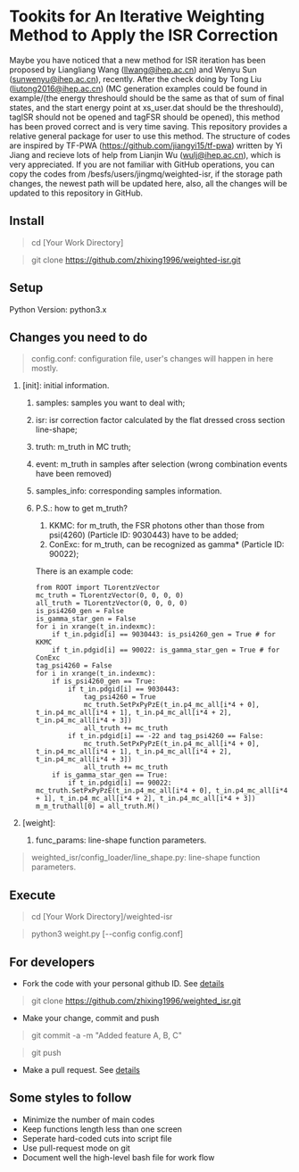 # Tookits for An Iterative Weighting Method to Apply the ISR Correction
Maybe you have noticed that a new method for ISR iteration has been proposed by Liangliang Wang (llwang@ihep.ac.cn) and Wenyu Sun (sunwenyu@ihep.ac.cn), recently. After the check doing by Tong Liu (liutong2016@ihep.ac.cn) (MC generation examples could be found in example/(the energy threshould should be the same as that of sum of final states, and the start energy point at xs_user.dat should be the threshould), tagISR should not be opened and tagFSR should be opened), this method has been proved correct and is very time saving. This repository provides a relative general package for user to use this method. The structure of codes are inspired by TF-PWA (https://github.com/jiangyi15/tf-pwa) written by Yi Jiang and recieve lots of help from Lianjin Wu (wulj@ihep.ac.cn), which is very appreciated. If you are not familiar with GitHub operations, you can copy the codes from /besfs/users/jingmq/weighted-isr, if the storage path changes, the newest path will be updated here, also, all the changes will be updated to this repository in GitHub.

## Install

> cd [Your Work Directory]

> git clone https://github.com/zhixing1996/weighted-isr.git

## Setup

Python Version: python3.x

## Changes you need to do

> config.conf: configuration file, user's changes will happen in here mostly.

1. [init]: initial information.
    1. samples: samples you want to deal with;
    2. isr: isr correction factor calculated by the flat dressed cross section line-shape;
    3. truth: m_truth in MC truth;
    4. event: m_truth in samples after selection (wrong combination events have been removed)
    5. samples_info: corresponding samples information.
    6. P.S.: how to get m_truth?
        1. KKMC: for m_truth, the FSR photons other than those from psi(4260) (Particle ID: 9030443) have to be added;
        2. ConExc: for m_truth, can be recognized as gamma* (Particle ID: 90022);

        There is an example code:
        ```
        from ROOT import TLorentzVector
        mc_truth = TLorentzVector(0, 0, 0, 0)
        all_truth = TLorentzVector(0, 0, 0, 0)
        is_psi4260_gen = False
        is_gamma_star_gen = False
        for i in xrange(t_in.indexmc):
            if t_in.pdgid[i] == 9030443: is_psi4260_gen = True # for KKMC
            if t_in.pdgid[i] == 90022: is_gamma_star_gen = True # for ConExc
        tag_psi4260 = False
        for i in xrange(t_in.indexmc):
            if is_psi4260_gen == True:
                if t_in.pdgid[i] == 9030443:
                    tag_psi4260 = True
                    mc_truth.SetPxPyPzE(t_in.p4_mc_all[i*4 + 0], t_in.p4_mc_all[i*4 + 1], t_in.p4_mc_all[i*4 + 2], t_in.p4_mc_all[i*4 + 3])
                    all_truth += mc_truth
                if t_in.pdgid[i] == -22 and tag_psi4260 == False:
                    mc_truth.SetPxPyPzE(t_in.p4_mc_all[i*4 + 0], t_in.p4_mc_all[i*4 + 1], t_in.p4_mc_all[i*4 + 2], t_in.p4_mc_all[i*4 + 3])
                    all_truth += mc_truth
            if is_gamma_star_gen == True:
                if t_in.pdgid[i] == 90022: mc_truth.SetPxPyPzE(t_in.p4_mc_all[i*4 + 0], t_in.p4_mc_all[i*4 + 1], t_in.p4_mc_all[i*4 + 2], t_in.p4_mc_all[i*4 + 3])
        m_m_truthall[0] = all_truth.M()
        ```

2. [weight]:
    1. func_params: line-shape function parameters.

> weighted_isr/config_loader/line_shape.py: line-shape function parameters.

## Execute

> cd [Your Work Directory]/weighted-isr

> python3 weight.py [--config config.conf]

## For developers 
 
- Fork the code with your personal github ID. See [details](https://help.github.com/articles/fork-a-repo/)
 
> git clone https://github.com/zhixing1996/weighted_isr.git
 
- Make your change, commit and push
 
> git commit -a -m "Added feature A, B, C"
 
> git push
 
- Make a pull request. See [details](https://help.github.com/articles/using-pull-requests/)
 
## Some styles to follow 
- Minimize the number of main codes
- Keep functions length less than one screen
- Seperate hard-coded cuts into script file
- Use pull-request mode on git 
- Document well the high-level bash file for work flow 
